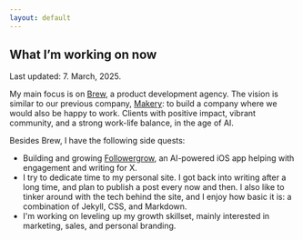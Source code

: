 ```yaml
---
layout: default
---
```


<h2 class="page-title">What I’m working on now</h2>

<p>Last updated: 7. March, 2025.</p>

<p>My main focus is on <a href="https://brew.dev" target="_blank">Brew</a>, a product development agency. The vision is similar to our previous company, <a href="https://makery.co" target="_blank">Makery</a>: to build a company where we would also be happy to work. Clients with positive impact, vibrant community, and a strong work-life balance, in the age of AI.</p>

<p>Besides Brew, I have the following side quests:</p>

<ul>
    <li>Building and growing <a href="https://followergrow.com" target="_blank">Followergrow</a>, an AI-powered iOS app helping with engagement and writing for X.</li>
    <li>I try to dedicate time to my personal site. I got back into writing after a long time, and plan to publish a post every now and then. I also like to tinker around with the tech behind the site, and I enjoy how basic it is: a combination of Jekyll, CSS, and Markdown.</li>
    <li>I'm working on leveling up my growth skillset, mainly interested in marketing, sales, and personal branding.</li>
</ul>